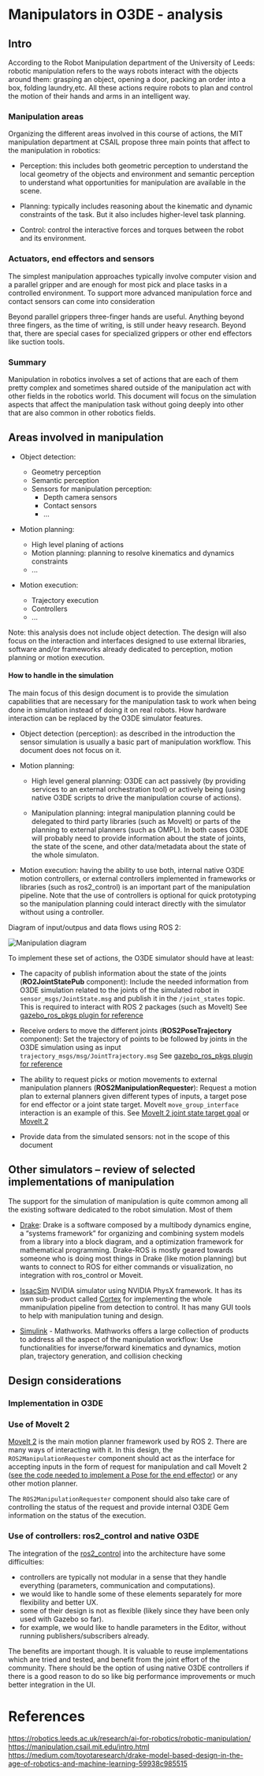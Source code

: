 # Manipulators in O3DE - analysis

## Intro

According to the Robot Manipulation department of the University of Leeds:
robotic manipulation refers to the ways robots interact with the objects around
them: grasping an object, opening a door, packing an order into a box, folding
laundry,etc. All these actions require robots to plan and control the motion of
their hands and arms in an intelligent way.

### Manipulation areas

Organizing the different areas involved in this course of actions, the MIT
manipulation department at CSAIL propose three main points that affect to the
manipulation in robotics:

 * Perception: this includes both geometric perception to understand the local
   geometry of the objects and environment and semantic perception to understand
   what opportunities for manipulation are available in the scene.

 * Planning: typically includes reasoning about the kinematic and dynamic
   constraints of the task. But it also includes higher-level task planning.

 * Control: control the interactive forces and torques between the robot and its
   environment.

### Actuators, end effectors and sensors

The simplest manipulation approaches typically involve computer vision and a
parallel gripper and are enough for most pick and place tasks in a controlled
environment. To support more advanced manipulation force and contact sensors
can come into consideration

Beyond parallel grippers three-finger hands are useful. Anything beyond three
fingers, as the time of writing, is still under heavy research. Beyond that,
there are special cases for specialized grippers or other end effectors like
suction tools.

### Summary

Manipulation in robotics involves a set of actions that are each of them
pretty complex and sometimes shared outside of the manipulation act with other
fields in the robotics world. This document will focus on the simulation aspects
that affect the manipulation task without going deeply into other that are
also common in other robotics fields.

## Areas involved in manipulation

 * Object detection:
   * Geometry perception
   * Semantic perception
   * Sensors for manipulation perception:
     * Depth camera sensors
     * Contact sensors
     * ...

 * Motion planning:
   * High level planing of actions
   * Motion planning: planning to resolve kinematics and dynamics constraints
   * ...

 * Motion execution:
   * Trajectory execution
   * Controllers
   * ...

Note: this analysis does not include object detection. The design will also
focus on the interaction and interfaces designed to use external libraries,
software and/or frameworks already dedicated to perception, motion planning
or motion execution.

#### How to handle in the simulation

The main focus of this design document is to provide the simulation
capabilities that are necessary for the manipulation task to work when being
done in simulation instead of doing it on real robots. How hardware interaction
can be replaced by the O3DE simulator features.

 * Object detection (perception): as described in the introduction the sensor
   simulation is usually a basic part of manipulation workflow. This document
   does not focus on it.

 * Motion planning:

    * High level general planning: O3DE can act passively (by providing
      services to an external orchestration tool) or actively being (using
      native O3DE scripts to drive the manipulation course of actions).

    * Manipulation planning: integral manipulation planning could be delegated
      to third party libraries (such as MoveIt) or parts of the planning to
      external planners (such as OMPL). In both cases O3DE will probably need
      to provide information about the state of joints, the state of the scene,
      and other data/metadata about the state of the whole simulaton.

 * Motion execution: having the ability to use both, internal native O3DE
   motion controllers, or external controllers implemented in frameworks
   or libraries (such as ros2_control) is an important part of the
   manipulation pipeline. Note that the use of controllers is optional
   for quick prototyping so the manipulation planning could interact
   directly with the simulator without using a controller.

Diagram of input/outpus and data flows using ROS 2:

![Manipulation diagram](manipulation.svg)

To implement these set of actions, the O3DE simulator should have at least:

 * The capacity of publish information about the state of the joints (**RO2JointStatePub** component):
   Include the needed information from O3DE simulation related to the joints of
   the simulated robot in `sensor_msgs/JointState.msg` and publish it in the `/joint_states`
   topic. This is required to interact with ROS 2 packages (such as MoveIt)
   See [gazebo_ros_pkgs plugin for reference](https://github.com/ros-simulation/gazebo_ros_pkgs/blob/galactic/gazebo_plugins/include/gazebo_plugins/gazebo_ros_joint_state_publisher.hpp#L44-L73)

 * Receive orders to move the different joints (**ROS2PoseTrajectory** component):
   Set the trajectory of points to be followed by joints in the O3DE simulation using as input
   `trajectory_msgs/msg/JointTrajectory.msg`
   See [gazebo_ros_pkgs plugin for reference](https://github.com/ros-simulation/gazebo_ros_pkgs/blob/galactic/gazebo_plugins/include/gazebo_plugins/gazebo_ros_joint_pose_trajectory.hpp#L26-L48)

 * The ability to request picks or motion movements to external manipulation planners (**ROS2ManipulationRequester**):
   Request a motion plan to external planners given different types of inputs,
   a target pose for end effector or a joint state target. MoveIt `move_group_interface` interaction
   is an example of this.
   See [MoveIt 2 joint state target goal](https://github.com/ros-planning/moveit2/blob/main/moveit_ros/planning_interface/move_group_interface/include/moveit/move_group_interface/move_group_interface.h#L305-L320)
   or [MoveIt 2](https://github.com/ros-planning/moveit2/blob/main/moveit_ros/planning_interface/move_group_interface/include/moveit/move_group_interface/move_group_interface.h#L640-L554)

 * Provide data from the simulated sensors: not in the scope of this document


## Other simulators – review of selected implementations of manipulation

The support for the simulation of manipulation is quite common among all the existing software dedicated to the robot simulation. Most of them

* [Drake](https://drake.mit.edu/): Drake is a software composed by a
  multibody dynamics engine, a “systems framework” for organizing and combining
  system models from a library into a block diagram, and a optimization
  framework for mathematical programming.
  Drake-ROS is mostly geared towards someone who is doing most things in Drake
  (like motion planning) but wants to connect to ROS for either commands or
  visualization, no integration with ros_control or Moveit.

* [IssacSim](https://docs.omniverse.nvidia.com/app_isaacsim/app_isaacsim/tutorial_advanced_adding_new_manipulator.html)
  NVIDIA simulator using NVIDIA PhysX framework. It has its own sub-product
  called [Cortex](https://docs.omniverse.nvidia.com/app_isaacsim/app_isaacsim/tutorial_cortex_overview.html)
  for implementing the whole mmanipulation pipeline from detection to control.
  It has many GUI tools to help with manipulation tuning and design.

* [Simulink](https://www.mathworks.com/solutions/robotics/robot-manipulators.html) - Mathworks.
  Mathworks offers a large collection of products to address all the aspect of
  the manipulation workflow: Use functionalities for inverse/forward kinematics
  and dynamics, motion plan, trajectory generation, and collision checking

## Design considerations

### Implementation in O3DE

### Use of MoveIt 2

[MoveIt 2](https://moveit.picknik.ai/humble/index.html) is the main motion
planner framework used by ROS 2. There are many ways of interacting with it. In
this design, the `ROS2ManipulationRequester` component should act as the
interface for accepting inputs in the form of request for manipulation and call
MoveIt 2 ([see the code needed to implement a Pose for the end
effector](https://moveit.picknik.ai/humble/doc/tutorials/your_first_project/your_first_project.html))
or any other motion planner.

The `ROS2ManipulationRequester` component should also take care of controlling
the status of the request and provide internal O3DE Gem information on the
status of the execution.

### Use of controllers: ros2_control and native O3DE

The integration of the [ros2_control](https://github.com/ros-controls/ros2_control) into the
architecture have some difficulties:

- controllers are typically not modular in a sense that they handle everything
 (parameters, communication and computations).
 - we would like to handle some of these elements separately for more
   flexibility and better UX.
- some of their design is not as flexible (likely since they have been only
 used with Gazebo so far).
 - for example, we would like to handle parameters in the Editor, without
   running publishers/subscribers already.

The benefits are important though. It is valuable to reuse implementations
which are tried and tested, and benefit from the joint effort of the community.
There should be the option of using native O3DE controllers if there is a good
reason to do so like big performance improvements or much better integration in
the UI.


# References

https://robotics.leeds.ac.uk/research/ai-for-robotics/robotic-manipulation/
https://manipulation.csail.mit.edu/intro.html
https://medium.com/toyotaresearch/drake-model-based-design-in-the-age-of-robotics-and-machine-learning-59938c985515
